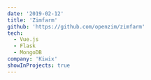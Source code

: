 ```yaml
---
date: '2019-02-12'
title: 'Zimfarm'
github: 'https://github.com/openzim/zimfarm'
tech:
  - Vue.js
  - Flask
  - MongoDB
company: 'Kiwix'
showInProjects: true
---
```

